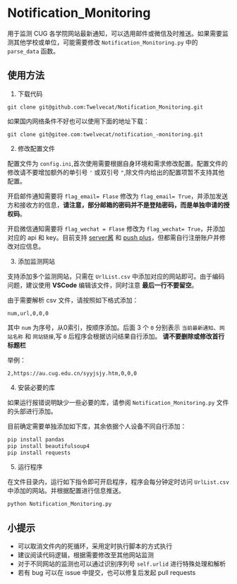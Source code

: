 # Notification_Monitoring

用于监测 CUG 各学院网站最新通知，可以选用邮件或微信及时推送。如果需要监测其他学校或单位，可能需要修改 `Notification_Monitoring.py` 中的 `parse_data` 函数。

## 使用方法
 
1. 下载代码
   
```
git clone git@github.com:Twelvecat/Notification_Monitoring.git
```

如果国内网络条件不好也可以使用下面的地址下载：

```
git clone git@gitee.com:twelvecat/notification_-monitoring.git
```

2. 修改配置文件

配置文件为 `config.ini`,首次使用需要根据自身环境和需求修改配置。配置文件的修改请不要增加额外的单引号 `'` 或双引号 `"`,除文件内给出的配置项暂不支持其他配置。

开启邮件通知需要将 `flag_email= Flase` 修改为 `flag_email= True`，并添加发送方和接收方的信息，**请注意，部分邮箱的密码并不是登陆密码，而是单独申请的授权码**。

开启微信通知需要将 `flag_wechat = Flase` 修改为 `flag_wechat= True`，并添加对应的 api 和 key。目前支持 [server酱](https://sct.ftqq.com/) 和 [push plus](http://pushplus.hxtrip.com/)，但都需自行注册账户并修改对应信息。

3. 添加监测网站

支持添加多个监测网站，只需在 `UrlList.csv` 中添加对应的网站即可。由于编码问题，建议使用 **VSCode** 编辑该文件，同时注意 **最后一行不要留空**。

由于需要解析 csv 文件，请按照如下格式添加：

```csv
num,url,0,0,0
```

其中 `num` 为序号，从0索引，按顺序添加。后面 3 个 `0` 分别表示 `当前最新通知`、`网站名称` 和 `网站链接`,写 `0` 后程序会根据访问结果自行添加。  **请不要删除或修改首行标题栏**

举例：

```csv
2,https://au.cug.edu.cn/syyjsjy.htm,0,0,0
```

4. 安装必要的库

如果运行报错说明缺少一些必要的库，请参阅 `Notification_Monitoring.py` 文件的头部进行添加。

目前确定需要单独添加如下库，其余依据个人设备不同自行添加：

```bash
pip install pandas
pip install beautifulsoup4
pip install requests
```

5. 运行程序
   
在文件目录内，运行如下指令即可开启程序，程序会每分钟定时访问 `UrlList.csv` 中添加的网站。并根据配置进行信息推送。

```bash
python Notification_Monitoring.py
```

## 小提示

- 可以取消文件内的死循环，采用定时执行脚本的方式执行
- 建议阅读代码逻辑，根据需要修改至其他网站监测
- 对于不同网站的监测也可以通过识别序列号 `self.urlid` 进行特殊处理和解析
- 若有 bug 可以在 issue 中提交，也可以修复后发起 pull requests

